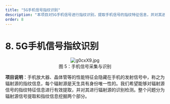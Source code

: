 ```yaml
---
title: "5G手机信号指纹识别"
description: "本项目对5G手机信号进行指纹识别，提取手机信号的指纹特征信息，并对其进行辐射源的识别检测。"
order: 8
---
```


# 8. 5G手机信号指纹识别

<div align=center><img src="https://z3.ax1x.com/2021/05/13/g0cxX9.jpg" alt="g0cxX9.jpg" border="0" /></div>

<center> 图 5：手机信号采集与识别</center>

**项目说明**：手机放大器、晶体管等的性能特征会隐藏在手机的发射信号中，称之为辐射源的指纹信息，每个辐射源是天生具有身份唯一性的。我们希望能够对辐射源信号的指纹特征信息进行有效提取，并对其进行辐射源的识别检测。整个问题分为辐射源信号提取和指纹信息挖掘两个部分。